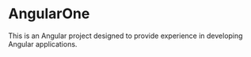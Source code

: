 # AngularOne
This is an Angular project designed to provide experience in developing Angular applications.
